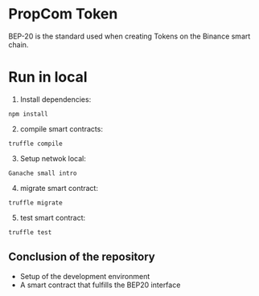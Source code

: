# PropCom Token
BEP-20 is the standard used when creating Tokens on the Binance smart chain.

# Run in local
1. Install dependencies:
```
npm install
```

2. compile smart contracts: 
```
truffle compile
```

3. Setup netwok local:
```
Ganache small intro
```

4. migrate smart contract:
```
truffle migrate
```


5. test smart contract:
```
truffle test
```

## Conclusion of the repository
- Setup of the development environment
- A smart contract that fulfills the BEP20 interface